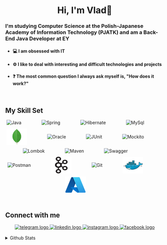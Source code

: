 # **<div align="center">Hi, I'm Vlad👾</div>**  
  

#### **<h3>I'm studying Computer Science at the Polish-Japanese Academy of Information Technology (PJATK) and am a Back-End Java Developer at EY</h3>**  

<ul>
<li><h4>💻 I am obsessed with IT</h3></li>
  
<li><h4>⚙️ I like to deal with interesting and difficult technologies and projects</h4></li>   
  
<li><h4>❓ The most common question I always ask myself is, "How does it work?"</h4></li>   
  
 </ul>
<br/>  


## My Skill Set  
<div align="center">
  <img align="center" alt="Java" width="65" height="53" style="padding-right:60px; padding-bottom: 10px;" src="https://cdn.jsdelivr.net/gh/devicons/devicon/icons/java/java-original.svg" />
  <img align="center" alt="Spring" width="65" height="53" style="padding-right:60px; padding-bottom: 10px;" src="https://cdn.jsdelivr.net/gh/devicons/devicon/icons/spring/spring-original.svg" />
  <img align="center" alt="Hibernate" width="65" height="53" style="padding-right:60px; padding-bottom: 10px;" src="https://skillicons.dev/icons?i=hibernate" />
  <img align="center" alt="MySql" width="65" height="53" style="padding-right:60px; padding-bottom: 10px;" src="https://cdn.jsdelivr.net/gh/devicons/devicon/icons/mysql/mysql-original.svg" />
  <img align="center" alt="MongoDB" width="65" height="53" style="padding-right:60px; padding-bottom: 10px;" src="https://github.com/devicons/devicon/blob/v2.15.1/icons/mongodb/mongodb-original.svg" />
  <img align="center" alt="Oracle" width="65" height="53" style="padding-right:60px; padding-bottom: 10px;" src="https://cdn.jsdelivr.net/gh/devicons/devicon/icons/oracle/oracle-original.svg" />
  <img align="center" alt="JUnit" width="65" height="53" style="padding-right:60px; padding-bottom: 10px;" src="https://user-images.githubusercontent.com/25181517/117533873-484d4480-afef-11eb-9fad-67c8605e3592.png" />
  <img align="center" alt="Mockito" width="65" height="53" style="padding-right:60px; padding-bottom: 10px;" src="https://user-images.githubusercontent.com/25181517/183892181-ad32b69e-3603-418c-b8e7-99e976c2a784.png" />
  <img align="center" alt="Lombok" width="65" height="53" style="padding-right:60px; padding-bottom: 10px;" src="https://user-images.githubusercontent.com/25181517/190229463-87fa862f-ccf0-48da-8023-940d287df610.png" />
  <img align="center" alt="Maven" width="65" height="53" style="padding-right:60px; padding-bottom: 10px;" src="https://skillicons.dev/icons?i=maven" />
  <img align="center" alt="Swagger" width="65" height="53" style="padding-right:60px; padding-bottom: 10px;" src="https://user-images.githubusercontent.com/25181517/186711335-a3729606-5a78-4496-9a36-06efcc74f800.png" />
  <img align="center" alt="Postman" width="65" height="53" style="padding-right:60px; padding-bottom: 10px;" src="https://skillicons.dev/icons?i=postman" />
  <img align="center" alt="Kafka" width="65" height="53" style="padding-right:60px; padding-bottom: 10px;" src="https://github.com/devicons/devicon/blob/v2.15.1/icons/apachekafka/apachekafka-original.svg" />
  <img align="center" alt="Git" width="65" height="53" style="padding-right:60px; padding-bottom: 10px;" src="https://cdn.jsdelivr.net/gh/devicons/devicon/icons/git/git-original.svg" />
  <img align="center" alt="Docker" width="65" height="53" style="padding-right:60px; padding-bottom: 10px;" src="https://github.com/devicons/devicon/blob/v2.15.1/icons/docker/docker-original.svg" />
  <img align="center" alt="Azure" width="65" height="53" style="padding-right:60px; padding-bottom: 10px;" src="https://github.com/devicons/devicon/blob/v2.15.1/icons/azure/azure-original.svg" />
                 
</div>

<br/>  


## Connect with me  
<div align="center">
  <a href="https://t.me/Vvaldis" target="_blank">
    <img src="https://raw.githubusercontent.com/maurodesouza/profile-readme-generator/master/src/assets/icons/social/telegram/default.svg" width="62" height="50" alt="telegram logo"  />
  </a>
  <a href="https://www.linkedin.com/in/vladyslav-stasyshyn-724295222/" target="_blank">
    <img src="https://raw.githubusercontent.com/maurodesouza/profile-readme-generator/master/src/assets/icons/social/linkedin/default.svg" width="62" height="50" alt="linkedin logo"  />
  </a>
  <a href="https://www.instagram.com/_valdiss/" target="_blank">
    <img src="https://raw.githubusercontent.com/maurodesouza/profile-readme-generator/master/src/assets/icons/social/instagram/default.svg" width="62" height="50" alt="instagram logo"  />
  </a>
  <a href="https://www.facebook.com/vladik.stas" target="_blank">
    <img src="https://raw.githubusercontent.com/maurodesouza/profile-readme-generator/master/src/assets/icons/social/facebook/default.svg" width="62" height="50" alt="facebook logo"  />
  </a>
</div> 
  

<br/>  


<details><summary> Github Stats </summary><table><tr><td valign="top" width="50%">

<div align="center"><img src="https://github-readme-stats.vercel.app/api?username=Valdiq&show_icons=true&count_private=true&hide_border=true" align="center" /></div>

</td><td valign="top" width="50%">

<img src="https://github-readme-stats.vercel.app/api/top-langs/?username=Valdiq&hide_border=true&layout=compact" align="left" />

</td></tr></table></details>
<br />
